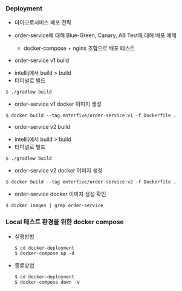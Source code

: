 ### Deployment
* 마이크로서비스 배포 전략
* order-service에 대해 Blue-Green, Canary, AB Test에 대해 배포 예제
    * docker-compose + nginx 조합으로 배포 테스트

* order-service v1 build
- intellij에서 build > build
- 터미널로 빌드
```
$ ./gradlew build
```

* order-service v1 docker 이미지 생성
```
$ docker build --tag enterfive/order-service:v1 -f Dockerfile .
```

* order-service v2 build
- intellij에서 build > build
- 터미널로 빌드
```
$ ./gradlew build
```

* order-service v2 docker 이미지 생성
```
$ docker build --tag enterfive/order-service:v2 -f Dockerfile .
```

* order-service docker 이미지 생성 확인
```
$ docker images | grep order-service
```

### Local 테스트 환경을 위한 docker compose
- 실행방법
  ```
  $ cd docker-deployment
  $ docker-compose up -d
  ```

- 종료방법
  ```
  $ cd docker-deployment
  $ docker-compose down -v
  ```